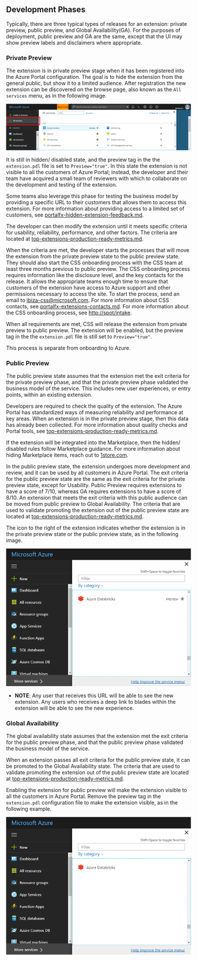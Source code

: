    
## Development Phases

Typically, there are three typical types of releases for an extension: private preview, public preview, and Global Availability(GA).  For the purposes of deployment, public preview and GA are the same, except that the UI may show preview labels and disclaimers where appropriate.

### Private Preview

The extension is in private preview stage when it has been registered into the Azure Portal configuration. 
The goal is to hide the extension from the general public, but show it to a limited audience. After registration the new extension can be discovered on the browse page, also known as the `All services` menu, as in the following image.

![alt-text](../media/top-extensions-developmentPhases/browseMenu.png "Browse Menu")

It is still in hidden/ disabled state, and the preview tag in the the `extension.pdl` file is set to `Preview="true"`.  In this state the extension is not visible to all the customers of Azure Portal; instead, the developer and their team have acquired a small team of reviewers with which to collaborate on the development and testing of the extension. 

Some teams also leverage this phase for testing the business model by providing a specific URL to their customers that allows them to access this extension. For more information about providing access to a limited set of customers, see [portalfx-hidden-extension-feedback.md](portalfx-hidden-extension-feedback.md).

The developer can then modify the extension until it meets specific criteria for usability, reliability, performance, and other factors. The criteria are located at [top-extensions-production-ready-metrics.md](top-extensions-production-ready-metrics.md). 

When the criteria are met, the developer starts the processes that will move the extension from the private preview state to the public preview state. They should also start the CSS onboarding process with the CSS team at least three months previous to public preview. The CSS onboarding process requires information like the disclosure level, and the key contacts for the release. It allows the appropriate teams enough time to ensure that customers of the extension have access to Azure support and other permissions necessary to access the site.  To start the process, send an email to ibiza-css@microsoft.com. For more information about CSS contacts, see [portalfx-extensions-contacts.md](portalfx-extensions-contacts.md). For more information about the CSS onboarding process, see [http://spot/intake](http://spot/intake).

When all requirements are met, CSS will release the extension from private preview to public preview. The extension will be enabled, but the preview tag in the the `extension.pdl` file is still set to `Preview="true"`.

This process is separate from onboarding to Azure.

### Public Preview

The public preview state assumes that the extension met the exit criteria for the private preview phase, and that the private preview phase validated the business model of the service. This includes new user experiences, or entry points, within an existing extension.

Developers are required to check the quality of the  extension. The Azure Portal has standardized ways of measuring reliability and performance at key areas. When an extension is in the  private preview stage, then this data has already been collected.  For more information about quality checks and Portal tools, see [top-extensions-production-ready-metrics.md](top-extensions-production-ready-metrics.md).  

If the extension will be integrated into the Marketplace, then the hidden/ disabled rules follow Marketplace guidance. For more information about hiding Marketplace items, reach out to  <a href="mailto:1store@microsoft.com?subject=Marketplace Onboarding Request&body=Hello, I would like to onboard the attached package to the production environment. The .azkpg package is named <packageName>. ">1store.com</a>.

In the public preview state, the extension undergoes more development and review, and it can be used by all customers in Azure Portal.  The exit criteria for the public preview state are the same as the exit criteria for the private preview state, except for Usability. Public Preview requires extensions to have a score of 7/10, whereas GA requires extensions to have a score of 8/10.  An extension that meets the exit criteria with this public audience can be moved from public preview to Global Availability. The criteria that are used to validate promoting the extension out of the public preview state are located at [top-extensions-production-ready-metrics.md](top-extensions-production-ready-metrics.md).

The icon to the right of the extension indicates whether the extension is in the private preview state or the public preview state, as in the following image.

 ![alt-text](../media/portalfx-extensions-onboarding/previewMode.png "Private Preview State")

* **NOTE**: Any user that receives this URL will be able to see the new extension. Any users who receives a deep link to blades within the extension will be able to see the new experience.

### Global Availability

The global availability state assumes that the extension met the exit criteria for the public preview phase, and that the public  preview phase validated the business model of the service.

When an extension passes all exit criteria for the public preview state, it can be promoted to the Global Availability state. The criteria that are used to validate promoting the extension out of the public preview state are located at [top-extensions-production-ready-metrics.md](top-extensions-production-ready-metrics.md).

<!-- the `extension.pdl` file is not the JSON file. -->

 Enabling the extension for public preview will make the extension visible to all the customers in Azure Portal. Remove the preview tag in the `extension.pdl` configuration file to make the extension visible, as in the following example.
 
![alt-text](../media/portalfx-extensions-onboarding/GAMode.png "Global Availability")